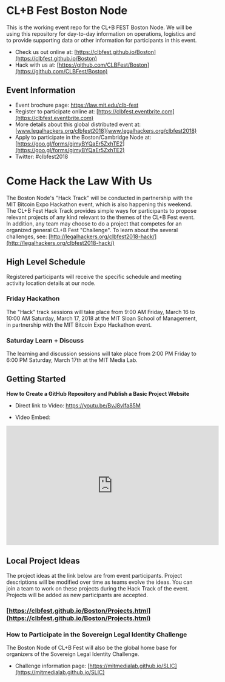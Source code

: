# CL+B Fest Boston Node

This is the working event repo for the CL+B FEST Boston Node.  We will be using this repository for day-to-day information on operations, logistics and to provide supporting data or other information for participants in this event.

* Check us out online at: [https://clbfest.github.io/Boston](https://clbfest.github.io/Boston)
* Hack with us at: [https://github.com/CLBFest/Boston](https://github.com/CLBFest/Boston)

## Event Information

* Event brochure page: https://law.mit.edu/clb-fest
* Register to participate online at: [https://clbfest.eventbrite.com](https://clbfest.eventbrite.com)
* More details about this global distributed event at: [www.legalhackers.org/clbfest2018](www.legalhackers.org/clbfest2018)
* Apply to participate in the Boston/Cambridge Node at: [https://goo.gl/forms/gimyBYQaEr5ZxhTE2](https://goo.gl/forms/gimyBYQaEr5ZxhTE2)
* Twitter: #clbfest2018

# Come Hack the Law With Us

The Boston Node's "Hack Track" will be conducted in partnership with the MIT Bitcoin Expo Hackathon event, which is also happening this weekend.  The CL+B Fest Hack Track provides simple ways for participants to propose relevant projects of any kind relevant to the themes of the CL+B Fest event.  In addition, any team may choose to do a project that competes for an organized general CL+B Fest "Challenge".  To learn about the several challenges, see: [http://legalhackers.org/clbfest2018-hack/](http://legalhackers.org/clbfest2018-hack/)

## High Level Schedule

Registered participants will receive the specific schedule and meeting activity location details at our node.  

### Friday Hackathon

The "Hack" track sessions will take place from 9:00 AM Friday, March 16 to 10:00 AM Saturday, March 17, 2018 at the MIT Sloan School of Management, in partnership with the MIT Bitcoin Expo Hackathon event. 

### Saturday Learn + Discuss

The learning and discussion sessions will take place from 2:00 PM Friday to 6:00 PM Saturday, March 17th at the MIT Media Lab.


## Getting Started

**How to Create a GitHub Repository and Publish a Basic Project Website**

* Direct link to Video: https://youtu.be/BvJ8vIfa85M

* Video Embed: 

<iframe width="560" height="315" src="https://www.youtube.com/embed/BvJ8vIfa85M" frameborder="0" allow="autoplay; encrypted-media" allowfullscreen></iframe>


## Local Project Ideas

The project ideas at the link below are from event participants. Project descriptions will be modified over time as teams evolve the ideas.  You can join a team to work on these projects during the Hack Track of the event.  Projects will be added as new participants are accepted.

### [https://clbfest.github.io/Boston/Projects.html](https://clbfest.github.io/Boston/Projects.html)

### How to Participate in the Sovereign Legal Identity Challenge

The Boston Node of CL+B Fest will also be the global home base for organizers of the Sovereign Legal Identity Challenge.  

* Challenge information page: [https://mitmedialab.github.io/SLIC](https://mitmedialab.github.io/SLIC)

